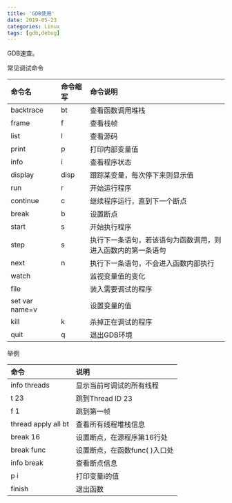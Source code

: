 ```yaml
---
title: 'GDB使用'
date: 2019-05-23
categories: Linux
tags: [gdb,debug]
---
```


GDB速查。  

<!-- more -->


常见调试命令  

| 命令名	| 命令缩写	| 命令说明							|
| :------------ | :------------ | :------------------------------------------------------------ |
| backtrace	| bt		| 查看函数调用堆栈						|
| frame		| f		| 查看栈帧							|
| list		| l		| 查看源码							|
| print		| p		| 打印内部变量值						|
| info		| i		| 查看程序状态							|
| display	| disp		| 跟踪某变量，每次停下来则显示值				|
| run		| r		| 开始运行程序							|
| continue	| c		| 继续程序运行，直到下一个断点					|
| break		| b		| 设置断点							|
| start		| s		| 开始执行程序							|
| step		| s		| 执行下一条语句，若该语句为函数调用，则进入函数内的第一条语句	|
| next		| n		| 执行下一条语句，不会进入函数内部执行				|
| watch		| 		| 监视变量值的变化						|
| file		| 		| 装入需要调试的程序						|
| set var name=v| 		| 设置变量的值							|
| kill		| k		| 杀掉正在调试的程序						|
| quit		| q		| 退出GDB环境							|


举例  

| 命令			| 说明				|
| :-------------------- | :---------------------------- |
| info threads		| 显示当前可调试的所有线程	|
| t 23			| 跳到Thread ID 23		|
| f 1			| 跳到第一帧			|
| thread apply all bt	| 查看所有线程堆栈信息		|
| break 16		| 设置断点，在源程序第16行处	|
| break func		| 设置断点，在函数func( )入口处	|
| info break		| 查看断点信息			|
| p i			| 打印变量i的值			|
| finish		| 退出函数			|
